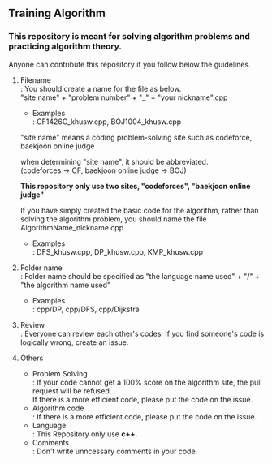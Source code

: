 ## Training Algorithm

### This repository is meant for solving algorithm problems and practicing algorithm theory.

Anyone can contribute this repository if you follow below the guidelines.

1. Filename<br>
   : You should create a name for the file as below.<br>
   "site name" + "problem number" + "\_" + "your nickname".cpp

   - Examples<br>
     : CF1426C_khusw.cpp, BOJ1004_khusw.cpp

   "site name" means a coding problem-solving site such as codeforce, baekjoon online judge

   when determining "site name", it should be abbreviated.<br>
   (codeforces -> CF, baekjoon online judge -> BOJ)<br>

   <b> This repository only use two sites, "codeforces", "baekjoon online judge"</b>

   If you have simply created the basic code for the algorithm, rather than solving the algorithm problem, you should name the file AlgorithmName_nickname.cpp

   - Examples<br>
     : DFS_khusw.cpp, DP_khusw.cpp, KMP_khusw.cpp

2. Folder name<br>
   : Folder name should be specified as "the language name used" + "/" + "the algorithm name used"

   - Examples<br>
     : cpp/DP, cpp/DFS, cpp/Dijkstra

3. Review <br>
   : Everyone can review each other's codes. If you find someone's code is logically wrong, create an issue.

4. Others<br>
   - Problem Solving<br>
     : If your code cannot get a 100% score on the algorithm site, the pull request will be refused.
     <br>
     If there is a more efficient code, please put the code on the issue.
   - Algorithm code<br>
     : If there is a more efficient code, please put the code on the issue.
   - Language<br>
     : This Repository only use <b>c++.</b>
   - Comments<br>
     : Don't write unncessary comments in your code.

